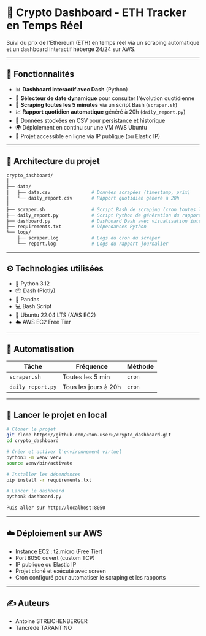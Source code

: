 # 💸 Crypto Dashboard - ETH Tracker en Temps Réel

Suivi du prix de l'Ethereum (ETH) en temps réel via un scraping automatique et un dashboard interactif hébergé 24/24 sur AWS.

---

## 🚀 Fonctionnalités

- 📊 **Dashboard interactif avec Dash** (Python)  
- 📅 **Sélecteur de date dynamique** pour consulter l'évolution quotidienne  
- 🔁 **Scraping toutes les 5 minutes** via un script Bash (`scraper.sh`)  
- 📈 **Rapport quotidien automatique** généré à 20h (`daily_report.py`)  
- 💾 Données stockées en CSV pour persistance et historique  
- 🌍 Déploiement en continu sur une VM AWS Ubuntu  
- 🔐 Projet accessible en ligne via IP publique (ou Elastic IP)

---

## 📂 Architecture du projet

```bash
crypto_dashboard/
│
├── data/
│   ├── data.csv               # Données scrapées (timestamp, prix)
│   └── daily_report.csv       # Rapport quotidien généré à 20h
│
├── scraper.sh                 # Script Bash de scraping (cron toutes les 5min)
├── daily_report.py            # Script Python de génération du rapport journalier
├── dashboard.py               # Dashboard Dash avec visualisation interactive
├── requirements.txt           # Dépendances Python
└── logs/
    ├── scraper.log            # Logs du cron du scraper
    └── report.log             # Logs du rapport journalier
```
---

## ⚙️ Technologies utilisées

- 🐍 Python 3.12
- 📦 Dash (Plotly)
- 📄 Pandas
- 💻 Bash Script
- 🐧 Ubuntu 22.04 LTS (AWS EC2)
- ☁️ AWS EC2 Free Tier

---

## 📅 Automatisation

| Tâche             | Fréquence   | Méthode       |
|------------------|-------------|---------------|
| `scraper.sh`     | Toutes les 5 min | `cron`       |
| `daily_report.py`| Tous les jours à 20h | `cron`  |

---

## 🚦 Lancer le projet en local

```bash
# Cloner le projet
git clone https://github.com/<ton-user>/crypto_dashboard.git
cd crypto_dashboard

# Créer et activer l'environnement virtuel
python3 -m venv venv
source venv/bin/activate

# Installer les dépendances
pip install -r requirements.txt

# Lancer le dashboard
python3 dashboard.py

Puis aller sur http://localhost:8050
```
---

## ☁️ Déploiement sur AWS
- Instance EC2 : t2.micro (Free Tier)
- Port 8050 ouvert (custom TCP)
- IP publique ou Elastic IP
- Projet cloné et exécuté avec screen
- Cron configuré pour automatiser le scraping et les rapports

---

## ✍️ Auteurs
- Antoine STREICHENBERGER
- Tancrède TARANTINO
